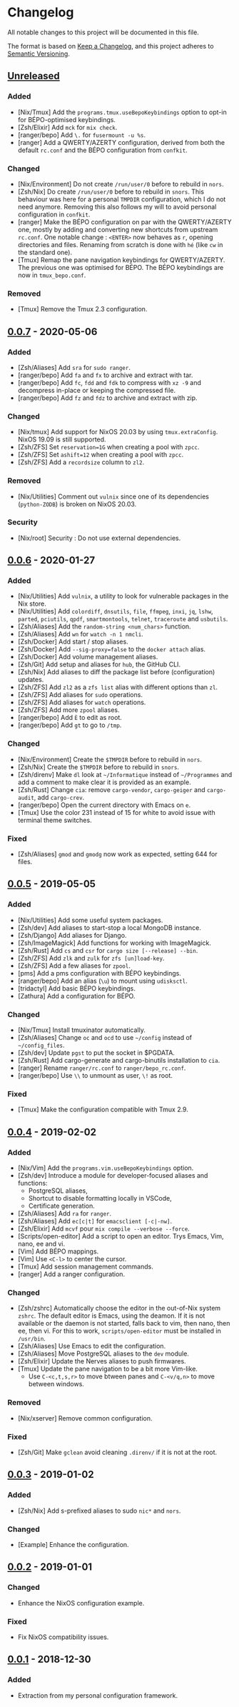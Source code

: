 # Changelog

All notable changes to this project will be documented in this file.

The format is based on [Keep a Changelog](https://keepachangelog.com/en/1.0.0/),
and this project adheres to [Semantic
Versioning](https://semver.org/spec/v2.0.0.html).

## [Unreleased]

### Added

* [Nix/Tmux] Add the `programs.tmux.useBepoKeybindings` option to opt-in for
    BÉPO-optimised keybindings.
* [Zsh/Elixir] Add `mck` for `mix check`.
* [ranger/bepo] Add `\.` for `fusermount -u %s`.
* [ranger] Add a QWERTY/AZERTY configuration, derived from both the default
    `rc.conf` and the BÉPO configuration from `confkit`.

### Changed

* [Nix/Environment] Do not create `/run/user/0` before to rebuild in `nors`.
* [Zsh/Nix] Do create `/run/user/0` before to rebuild in `snors`. This behaviour
    was here for a personal `TMPDIR` configuration, which I do not need anymore.
    Removing this also follows my will to avoid personal configuration in
    `confkit`.
* [ranger] Make the BÉPO configuration on par with the QWERTY/AZERTY one, mostly
    by adding and converting new shortcuts from upstream `rc.conf`. One notable
    change : `<ENTER>` now behaves as `r`, opening directories and files.
    Renaming from scratch is done with `hé` (like `cw` in the standard one).
* [Tmux] Remap the pane navigation keybindings for QWERTY/AZERTY. The previous
    one was optimised for BÉPO. The BÉPO keybindings are now in
    `tmux_bepo.conf`.

### Removed

* [Tmux] Remove the Tmux 2.3 configuration.

## [0.0.7] - 2020-05-06

### Added

* [Zsh/Aliases] Add `sra` for `sudo ranger`.
* [ranger/bepo] Add `fa` and `fx` to archive and extract with tar.
* [ranger/bepo] Add `fc`, `fdd` and `fdk` to compress with `xz -9` and
    decompress in-place or keeping the compressed file.
* [ranger/bepo] Add `fz` and `fdz` to archive and extract with zip.

### Changed

* [Nix/tmux] Add support for NixOS 20.03 by using `tmux.extraConfig`. NixOS
    19.09 is still supported.
* [Zsh/ZFS] Set `reservation=1G` when creating a pool with `zpcc`.
* [Zsh/ZFS] Set `ashift=12` when creating a pool with `zpcc`.
* [Zsh/ZFS] Add a `recordsize` column to `zl2`.

### Removed

* [Nix/Utilities] Comment out `vulnix` since one of its dependencies
    (`python-ZODB`) is broken on NixOS 20.03.

### Security

* [Nix/root] Security : Do not use external dependencies.

## [0.0.6] - 2020-01-27

### Added

* [Nix/Utilities] Add `vulnix`, a utility to look for vulnerable packages in the
    Nix store.
* [Nix/Utilities] Add `colordiff`, `dnsutils`, `file`, `ffmpeg`, `inxi`, `jq`,
    `lshw`, `parted`, `pciutils`, `qpdf`, `smartmontools`, `telnet`,
    `traceroute` and `usbutils`.
* [Zsh/Aliases] Add the `random-string <num_chars>` function.
* [Zsh/Aliases] Add `wn` for `watch -n 1 nmcli`.
* [Zsh/Docker] Add start / stop aliases.
* [Zsh/Docker] Add `--sig-proxy=false` to the `docker attach` alias.
* [Zsh/Docker] Add volume management aliases.
* [Zsh/Git] Add setup and aliases for `hub`, the GitHub CLI.
* [Zsh/Nix] Add aliases to diff the package list before (configuration) updates.
* [Zsh/ZFS] Add `zl2` as a `zfs list` alias with different options than `zl`.
* [Zsh/ZFS] Add aliases for `sudo` operations.
* [Zsh/ZFS] Add aliases for `watch` operations.
* [Zsh/ZFS] Add more `zpool` aliases.
* [ranger/bepo] Add `È` to edit as root.
* [ranger/bepo] Add `gt` to go to `/tmp`.

### Changed

* [Nix/Environment] Create the `$TMPDIR` before to rebuild in `nors`.
* [Zsh/Nix] Create the `$TMPDIR` before to rebuild in `snors`.
* [Zsh/direnv] Make `dl` look at `~/Informatique` instead of `~/Programmes` and
    add a comment to make clear it is provided as an example.
* [Zsh/Rust] Change `cia`: remove `cargo-vendor`, `cargo-geiger` and
    `cargo-audit`, add `cargo-crev`.
* [ranger/bepo] Open the current directory with Emacs on `e`.
* [Tmux] Use the color 231 instead of 15 for white to avoid issue with terminal
    theme switches.

### Fixed

* [Zsh/Aliases] `gmod` and `gmodg` now work as expected, setting 644 for files.

## [0.0.5] - 2019-05-05

### Added

* [Nix/Utilities] Add some useful system packages.
* [Zsh/dev] Add aliases to start-stop a local MongoDB instance.
* [Zsh/Django] Add aliases for Django.
* [Zsh/ImageMagick] Add functions for working with ImageMagick.
* [Zsh/Rust] Add `cs` and `csr` for `cargo size [--release] --bin`.
* [Zsh/ZFS] Add `zlk` and `zulk` for `zfs [un]load-key`.
* [Zsh/ZFS] Add a few aliases for `zpool`.
* [pms] Add a pms configuration with BÉPO keybindings.
* [ranger/bepo] Add an alias (`\u`) to mount using `udisksctl`.
* [tridactyl] Add basic BÉPO keybindings.
* [Zathura] Add a configuration for BÉPO.

### Changed

* [Nix/Tmux] Install tmuxinator automatically.
* [Zsh/Aliases] Change `oc` and `ocd` to use `~/config` instead of
    `~/config_files`.
* [Zsh/dev] Update `pgst` to put the socket in $PGDATA.
* [Zsh/Rust] Add cargo-generate and cargo-binutils installation to `cia`.
* [ranger] Rename `ranger/rc.conf` to `ranger/bepo_rc.conf`.
* [ranger/bepo] Use `\\` to unmount as user, `\!` as root.

### Fixed

* [Tmux] Make the configuration compatible with Tmux 2.9.

## [0.0.4] - 2019-02-02

### Added

* [Nix/Vim] Add the `programs.vim.useBepoKeybindings` option.
* [Zsh/dev] Introduce a module for developer-focused aliases and functions:
    * PostgreSQL aliases,
    * Shortcut to disable formatting locally in VSCode,
    * Certificate generation.
* [Zsh/Aliases] Add `ra` for `ranger`.
* [Zsh/Aliases] Add `ec[c|t]` for `emacsclient [-c|-nw]`.
* [Zsh/Elixir] Add `mcvf` pour `mix compile --verbose --force`.
* [Scripts/open-editor] Add a script to open an editor. Trys Emacs, Vim, nano,
    ee and vi.
* [Vim] Add BÉPO mappings.
* [Vim] Use `<C-l>` to center the cursor.
* [Tmux] Add session management commands.
* [ranger] Add a ranger configuration.

### Changed

* [Zsh/zshrc] Automatically choose the editor in the out-of-Nix system `zshrc`.
    The default editor is Emacs, using the deamon. If it is not available or the
    daemon is not started, falls back to vim, then nano, then ee, then vi. For
    this to work, `scripts/open-editor` must be installed in `/usr/bin`.
* [Zsh/Aliases] Use Emacs to edit the configuration.
* [Zsh/Aliases] Move PostgreSQL aliases to the `dev` module.
* [Zsh/Elixir] Update the Nerves aliases to push firmwares.
* [Tmux] Update the pane navigation to be a bit more Vim-like.
    * Use `C-<c,t,s,r>` to move btween panes and `C-<v/q,n>` to move between
      windows.

### Removed

* [Nix/xserver] Remove common configuration.

### Fixed

* [Zsh/Git] Make `gclean` avoid cleaning `.direnv/` if it is not at the root.

## [0.0.3] - 2019-01-02

### Added

* [Zsh/Nix] Add s-prefixed aliases to sudo `nic*` and `nors`.

### Changed

* [Example] Enhance the configuration.

## [0.0.2] - 2019-01-01

### Changed

* Enhance the NixOS configuration example.

### Fixed

* Fix NixOS compatibility issues.

## [0.0.1] - 2018-12-30

### Added

* Extraction from my personal configuration framework.

[Unreleased]: https://github.com/ejpcmac/confkit/compare/master...develop
[0.0.7]: https://github.com/ejpcmac/confkit/compare/v0.0.6...v0.0.7
[0.0.6]: https://github.com/ejpcmac/confkit/compare/v0.0.5...v0.0.6
[0.0.5]: https://github.com/ejpcmac/confkit/compare/v0.0.4...v0.0.5
[0.0.4]: https://github.com/ejpcmac/confkit/compare/v0.0.3...v0.0.4
[0.0.3]: https://github.com/ejpcmac/confkit/compare/v0.0.2...v0.0.3
[0.0.2]: https://github.com/ejpcmac/confkit/compare/v0.0.1...v0.0.2
[0.0.1]: https://github.com/ejpcmac/confkit/releases/tag/v0.0.1
